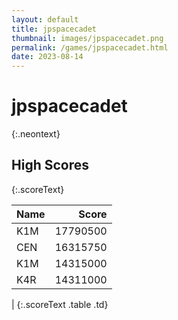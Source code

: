 ```yaml
---
layout: default
title: jpspacecadet
thumbnail: images/jpspacecadet.png
permalink: /games/jpspacecadet.html
date: 2023-08-14
---
```


# jpspacecadet 
{:.neontext}

## High Scores 
{:.scoreText}

| Name | Score | 
| :---- | ----: | 
| K1M | 17790500 | 
| CEN | 16315750 | 
| K1M | 14315000 | 
| K4R | 14311000 | 
| 
{:.scoreText .table .td}